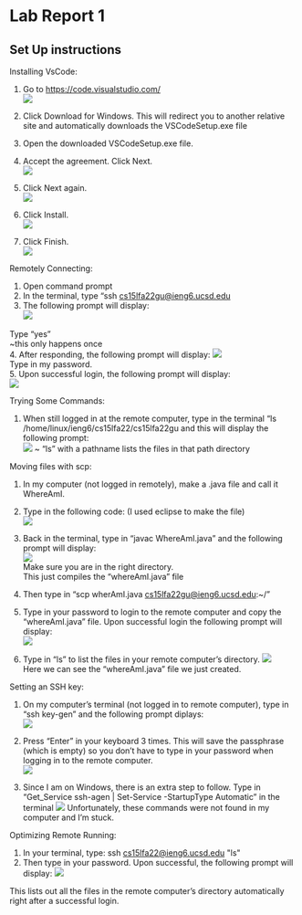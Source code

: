# Lab Report 1
## Set Up instructions

Installing VsCode:
1.	Go to https://code.visualstudio.com/    
![](./imgs/installingVSCode.jpg)
 
2.	Click Download for Windows. This will redirect you to another relative site and automatically downloads the VSCodeSetup.exe file
3.	Open the downloaded VSCodeSetup.exe file.
4.	Accept the agreement. Click Next.   
![](./imgs/acceptAgreement.jpg) 
5.	Click Next again.   
![](./imgs/clicknext.jpg)   
6.	Click Install.  
![](./imgs/clickInstall.png)    
7.	Click Finish.   
![](./imgs/clickFinish.jpg)
 
Remotely Connecting:
1.	Open command prompt
2.	In the terminal, type “ssh cs15lfa22gu@ieng6.ucsd.edu
3.	The following prompt will display:  
![](./imgs/ssh.jpg)
 
Type “yes”  
~this only happens once     
4.	After responding, the following prompt will display:
![](./imgs/response.jpg)    
Type in my password.    
5.	Upon successful login, the following prompt will display:   
![](./imgs/successfulLogin.jpg) 

Trying Some Commands:
1.	When still logged in at the remote computer, type in the terminal “ls /home/linux/ieng6/cs15lfa22/cs15lfa22gu and this will display the following prompt:   
 ![](./imgs/ls.jpg)
~ “ls” with a pathname lists the files in that path directory

Moving files with scp:
1.	In my computer (not logged in remotely), make a .java file and call it WhereAmI.    
2.	Type in the following code: (I used eclipse to make the file)   
 ![](./imgs/code.jpg)

3.	Back in the terminal, type in “javac WhereAmI.java” and the following prompt will display:  
![](./imgs/javac.jpg)   
Make sure you are in the right directory.    
This just compiles the “whereAmI.java” file 
4.	Then type in “scp wherAmI.java cs15lfa22gu@ieng6.ucsd.edu:~/”   
5.	Type in your password to login to the remote computer and copy the “whereAmI.java” file.
Upon successful login the following prompt will display:    
![](./imgs/scpLoginSuccess.jpg) 

6.	Type in “ls” to list the files in your remote computer’s directory. 
![](./imgs/lsAgain.jpg)     
Here we can see the “whereAmI.java” file we just created.   

Setting an SSH key:
1.	On my computer’s terminal (not logged in to remote computer), type in “ssh key-gen” and the following prompt diplays:   
![](./imgs/sshKeyGen.jpg)   
2.	Press “Enter” in your keyboard 3 times. This will save the passphrase (which is empty) so you don’t have to type in your password when logging in to the remote computer.   
![](./imgs/enter.jpg)   

3.	Since I am on Windows, there is an extra step to follow.
Type in “Get_Service ssh-agen | Set-Service -StartupType Automatic” in the terminal
![](./imgs/error.jpg)
Unfortunately, these commands were not found in my computer and I’m stuck.

Optimizing Remote Running:
1.	In your terminal, type:
ssh cs15lfa22@ieng6.ucsd.edu "ls"
2.	Then type in your password. Upon successful, the following prompt will display: 
![](./imgs/Picture22.png)
 
This lists out all the files in the remote computer’s directory automatically right after a successful login.


